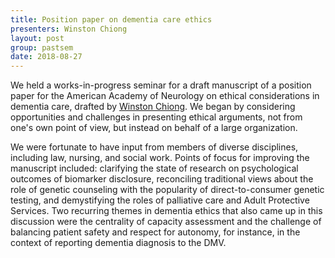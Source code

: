 ```yaml
---
title: Position paper on dementia care ethics
presenters: Winston Chiong
layout: post
group: pastsem
date: 2018-08-27
---
```


We held a works-in-progress seminar for a draft manuscript of a position paper for the American Academy of 
Neurology on ethical considerations in dementia care, drafted by [Winston Chiong](/team/index.html#Winston-Chiong).
We began by considering opportunities and challenges in presenting ethical arguments, not from one's own 
point of view, but instead on behalf of a large organization. 

We were fortunate to have input from members of diverse disciplines, including law, nursing, and social work. 
Points of focus for improving the manuscript included: clarifying the state of research on psychological outcomes 
of biomarker disclosure, reconciling traditional views about the role of genetic counseling with the popularity 
of direct-to-consumer genetic testing, and demystifying the roles of palliative care and Adult Protective Services. 
Two recurring themes in dementia ethics that also came up in this discussion were the centrality of capacity 
assessment and the challenge of balancing patient safety and respect for autonomy, for instance, in the context 
of reporting dementia diagnosis to the DMV.
